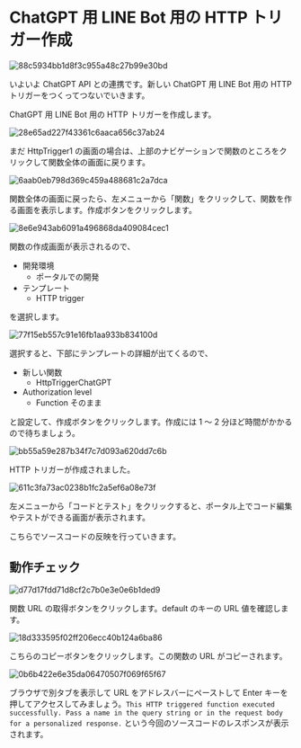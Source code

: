 # ChatGPT 用 LINE Bot 用の HTTP トリガー作成

![88c5934bb1d8f3c955a48c27b99e30bd](https://i.gyazo.com/88c5934bb1d8f3c955a48c27b99e30bd.png)

いよいよ ChatGPT API との連携です。新しい ChatGPT 用 LINE Bot 用の HTTP トリガーをつくってつないでいきます。

ChatGPT 用 LINE Bot 用の HTTP トリガーを作成します。

![28e65ad227f43361c6aaca656c37ab24](https://i.gyazo.com/28e65ad227f43361c6aaca656c37ab24.png)

まだ HttpTrigger1 の画面の場合は、上部のナビゲーションで関数のところをクリックして関数全体の画面に戻ります。

![6aab0eb798d369c459a488681c2a7dca](https://i.gyazo.com/6aab0eb798d369c459a488681c2a7dca.png)

関数全体の画面に戻ったら、左メニューから「関数」をクリックして、関数を作る画面を表示します。作成ボタンをクリックします。

![8e6e943ab6091a496868da409084cec1](https://i.gyazo.com/8e6e943ab6091a496868da409084cec1.png)

関数の作成画面が表示されるので、

- 開発環境
  - ポータルでの開発
- テンプレート
  - HTTP trigger

を選択します。

![77f15eb557c91e16fb1aa933b834100d](https://i.gyazo.com/77f15eb557c91e16fb1aa933b834100d.png)

選択すると、下部にテンプレートの詳細が出てくるので、

- 新しい関数
  - HttpTriggerChatGPT
- Authorization level
  - Function そのまま

と設定して、作成ボタンをクリックします。作成には 1 ～ 2 分ほど時間がかかるので待ちましょう。

![bb55a59e287b34f7c7d093a620dd7c6b](https://i.gyazo.com/bb55a59e287b34f7c7d093a620dd7c6b.png)

HTTP トリガーが作成されました。

![611c3fa73ac0238b1fc2a5ef6a08e73f](https://i.gyazo.com/611c3fa73ac0238b1fc2a5ef6a08e73f.png)

左メニューから「コードとテスト」をクリックすると、ポータル上でコード編集やテストができる画面が表示されます。

こちらでソースコードの反映を行っていきます。

## 動作チェック

![d77d17fdd71d8cf2c7b0e3e0e6b1ded9](https://i.gyazo.com/d77d17fdd71d8cf2c7b0e3e0e6b1ded9.png)

関数 URL の取得ボタンをクリックします。default のキーの URL 値を確認します。

![18d333595f02ff206ecc40b124a6ba86](https://i.gyazo.com/18d333595f02ff206ecc40b124a6ba86.png)

こちらのコピーボタンをクリックします。この関数の URL がコピーされます。

![0b6b422e6e35da06470507f069f65f67](https://i.gyazo.com/0b6b422e6e35da06470507f069f65f67.png)

ブラウザで別タブを表示して URL をアドレスバーにペーストして Enter キーを押してアクセスしてみましょう。`This HTTP triggered function executed successfully. Pass a name in the query string or in the request body for a personalized response.` という今回のソースコードのレスポンスが表示されます。
